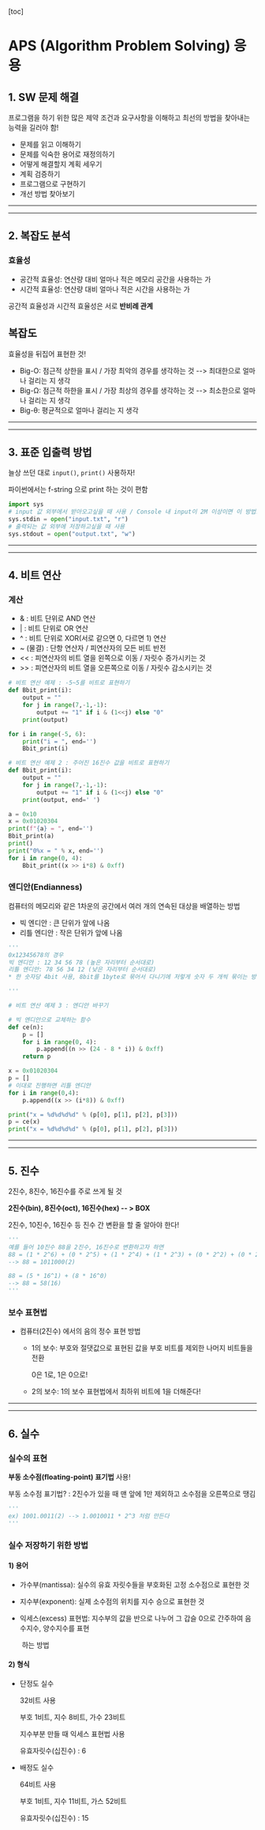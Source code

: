 [toc]

# APS (Algorithm Problem Solving) 응용

## 1. SW 문제 해결

프로그램을 하기 위한 많은 제약 조건과 요구사항을 이해하고 최선의 방법을 찾아내는 능력을 길러야 함!

- 문제를 읽고 이해하기
- 문제를 익숙한 용어로 재정의하기
- 어떻게 해결할지 계획 세우기
- 계획 검증하기
- 프로그램으로 구현하기
- 개선 방법 찾아보기

---

----

## 2. 복잡도 분석

### 효율성 

- 공간적 효율성: 연산량 대비 얼마나 적은 메모리 공간을 사용하는 가
- 시간적 효율성: 연산량 대비 얼마나 적은 시간을 사용하는 가

공간적 효율성과 시간적 효율성은 서로 **반비례 관계**



## 복잡도

효율성을 뒤집어 표현한 것!

- Big-O: 점근적 상한을 표시 / 가장 최악의 경우를 생각하는 것 --> 최대한으로 얼마나 걸리는 지 생각
- Big-Ω: 점근적 하한을 표시 / 가장 최상의 경우를 생각하는 것 --> 최소한으로 얼마나 걸리는 지 생각
- Big-θ: 평균적으로 얼마나 걸리는 지 생각

---

----

## 3. 표준 입출력 방법

늘상 쓰던 대로 `input()`, `print()` 사용하자!

파이썬에서는 f-string 으로 print 하는 것이 편함

```python
import sys
# input 값 외부에서 받아오고싶을 때 사용 / Console 내 input이 2M 이상이면 이 방법으로만 input
sys.stdin = open("input.txt", "r")
# 출력되는 값 외부에 저장하고싶을 때 사용
sys.stdout = open("output.txt", "w")
```

---

----

## 4. 비트 연산

### 계산

- & : 비트 단위로 AND 연산
- | : 비트 단위로 OR 연산
- ^ : 비트 단위로 XOR(서로 같으면 0, 다르면 1) 연산
- ~ (물결) : 단항 연산자 / 피연산자의 모든 비트 반전
- \<< : 피연산자의 비트 열을 왼쪽으로 이동 / 자릿수 증가시키는 것
- \>> : 피연산자의 비트 열을 오른쪽으로 이동 / 자릿수 감소시키는 것

```python
# 비트 연산 예제 : -5~5를 비트로 표현하기
def Bbit_print(i):
    output = ""
    for j in range(7,-1,-1):
        output += "1" if i & (1<<j) else "0"
    print(output)

for i in range(-5, 6):
    print("i = ", end='')
    Bbit_print(i)
```

```python
# 비트 연산 예제 2 : 주어진 16진수 값을 비트로 표현하기
def Bbit_print(i):
    output = ""
    for j in range(7,-1,-1):
        output += "1" if i & (1<<j) else "0"
    print(output, end=' ')

a = 0x10
x = 0x01020304
print(f"{a} = ", end='')
Bbit_print(a)
print()
print("0%x = " % x, end='')
for i in range(0, 4):
    Bbit_print((x >> i*8) & 0xff)
```



### 엔디안(Endianness)

컴퓨터의 메모리와 같은 1차운의 공간에서 여러 개의 연속된 대상을 배열하는 방법

- 빅 엔디안 : 큰 단위가 앞에 나옴
- 리틀 엔디안 : 작은 단위가 앞에 나옴

```python
'''
0x12345678의 경우
빅 엔디안 : 12 34 56 78 (높은 자리부터 순서대로)
리틀 엔디안: 78 56 34 12 (낮은 자리부터 순서대로)
* 한 숫자당 4bit 사용, 8bit를 1byte로 묶어서 다니기에 저렇게 숫자 두 개씩 묶이는 방식!

'''
```

```python
# 비트 연산 예제 3 : 엔디안 바꾸기

# 빅 엔디안으로 교체하는 함수
def ce(n):
    p = []
    for i in range(0, 4):
        p.append((n >> (24 - 8 * i)) & 0xff)
    return p

x = 0x01020304
p = []
# 이대로 진행하면 리틀 엔디안
for i in range(0,4):
    p.append((x >> (i*8)) & 0xff)

print("x = %d%d%d%d" % (p[0], p[1], p[2], p[3]))
p = ce(x)
print("x = %d%d%d%d" % (p[0], p[1], p[2], p[3]))
```

---

----

## 5. 진수

2진수, 8진수, 16진수를 주로 쓰게 될 것

**2진수(bin), 8진수(oct), 16진수(hex) -- > BOX**

2진수, 10진수, 16진수 등 진수 간 변환을 할 줄 알아야 한다!

```python
'''
예를 들어 10진수 88을 2진수, 16진수로 변환하고자 하면
88 = (1 * 2^6) + (0 * 2^5) + (1 * 2^4) + (1 * 2^3) + (0 * 2^2) + (0 * 2^1) + (0 * 2^0)
--> 88 = 1011000(2)

88 = (5 * 16^1) + (8 * 16^0)
--> 88 = 58(16)
'''
```



### 보수 표현법

- 컴퓨터(2진수) 에서의 음의 정수 표현 방법

  - 1의 보수: 부호와 절댓값으로 표현된 값을 부호 비트를 제외한 나머지 비트들을 전환

    0은 1로, 1은 0으로!

  - 2의 보수: 1의 보수 표현법에서 최하위 비트에 1을 더해준다!

---

----

## 6. 실수

### 실수의 표현

**부동 소수점(floating-point) 표기법** 사용!

부동 소수점 표기법? : 2진수가 있을 때 맨 앞에 1만 제외하고 소수점을 오른쪽으로 땡김

```python
'''
ex) 1001.0011(2) --> 1.0010011 * 2^3 처럼 만든다
'''
```

### 실수 저장하기 위한 방법

#### 1) 용어

- 가수부(mantissa): 실수의 유효 자릿수들을 부호화된 고정 소수점으로 표현한 것

- 지수부(exponent): 실제 소수점의 위치를 지수 승으로 표현한 것

- 익세스(excess) 표현법: 지수부의 값을 반으로 나누어 그 갑슬 0으로 간주하여 음수지수, 양수지수를 표현          

  ​										하는 방법

#### 2) 형식

- 단정도 실수

  32비트 사용

  부호 1비트, 지수 8비트, 가수 23비트

  지수부분 만들 때 익세스 표현법 사용

  유효자릿수(십진수) : 6

- 배정도 실수

  64비트 사용

  부호 1비트, 지수 11비트, 가스 52비트

  유효자릿수(십진수) : 15